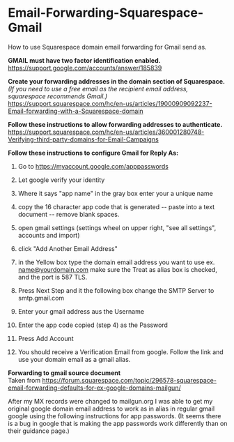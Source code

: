 # Email-Forwarding-Squarespace-Gmail
How to use Squarespace domain email forwarding for Gmail send as.


<b>GMAIL must have two factor identification enabled.</b>
https://support.google.com/accounts/answer/185839

<b>Create your forwarding addresses in the domain section of Squarespace.</b><br>
<i>(If you need to use a free email as the recipient email address, squarespace recommends Gmail.)</i><br>
https://support.squarespace.com/hc/en-us/articles/19000909092237-Email-forwarding-with-a-Squarespace-domain

<b>Follow these instructions to allow forwarding addresses to authenticate.</b><br>
https://support.squarespace.com/hc/en-us/articles/360001280748-Verifying-third-party-domains-for-Email-Campaigns



<b>Follow these instructions to configure Gmail for Reply As:</b>

1. Go to https://myaccount.google.com/apppasswords

2. Let google verify your identity

3. Where it says "app name" in the gray box enter your a unique name

4. copy the 16 character app code that is generated -- paste into a text document -- remove blank spaces.

5. open gmail settings (settings wheel on upper right, "see all settings", accounts and import)

6. click "Add Another Email Address"

7. in the Yellow box type the domain email address you want to use ex. name@yourdomain.com
make sure the Treat as alias box is checked, and the port is 587 TLS.

8. Press Next Step and it the following box change the SMTP Server to smtp.gmail.com

9. Enter your gmail address aus the Username

10. Enter the app code copied (step 4) as the Password

11. Press Add Account

12. You should receive a Verification Email from google. Follow the link and use your domain email as a gmail alias.


<b>Forwarding to gmail source document</b><br>
Taken from https://forum.squarespace.com/topic/296578-squarespace-email-forwarding-defaults-for-ex-google-domains-mailgun/

After my MX records were changed to mailgun.org I was able to get my original google domain email address to work as in alias in regular gmail google using the following instructions for app passwords. (It seems there is a bug in google that is making the app passwords work differently than on their guidance page.) 
